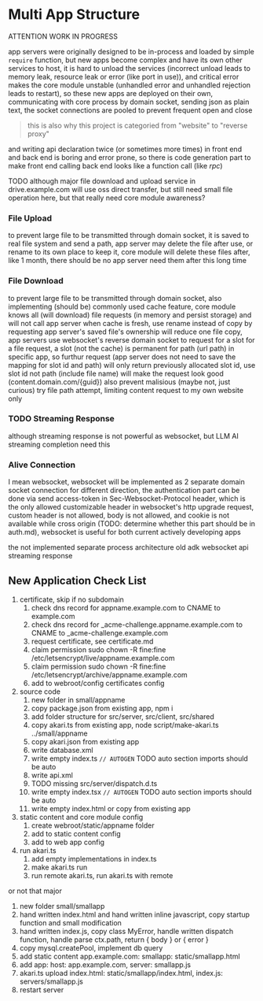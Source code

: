 # Multi App Structure

ATTENTION WORK IN PROGRESS

app servers were originally designed to be in-process and loaded by simple `require` function,
but new apps become complex and have its own other services to host, it is hard to unload
the services (incorrect unload leads to memory leak, resource leak or error (like port in use)),
and critical error makes the core module unstable (unhandled error and unhandled rejection leads to restart),
so these new apps are deployed on their own, communicating with core process by domain socket, sending
json as plain text, the socket connections are pooled to prevent frequent open and close

> this is also why this project is categoried from "website" to "reverse proxy"

and writing api declaration twice (or sometimes more times) in front end and back end is boring and error prone,
so there is code generation part to make front end calling back end looks like a function call (like *rpc*)

TODO although major file download and upload service in drive.example.com will use oss direct transfer,
but still need small file operation here, but that really need core module awareness?

### File Upload

to prevent large file to be transmitted through domain socket, it is saved to real file system and send a path,
app server may delete the file after use, or rename to its own place to keep it, core module will delete these
files after, like 1 month, there should be no app server need them after this long time

### File Download

to prevent large file to be transmitted through domain socket, also implementing (should be) commonly used
cache feature, core module knows all (will download) file requests (in memory and persist storage) and will
not call app server when cache is fresh, use rename instead of copy by requesting app server's saved file's
ownership will reduce one file copy, app servers use websocket's reverse domain socket to request for a slot
for a file request, a slot (not the cache) is permanent for path (url path) in specific app, so furthur request
(app server does not need to save the mapping for slot id and path) will only return previously allocated slot id,
use slot id not path (include file name) will make the request look good (content.domain.com/{guid}) also prevent
malisious (maybe not, just curious) try file path attempt, limiting content request to my own website only

### TODO Streaming Response

although streaming response is not powerful as websocket, but LLM AI streaming completion need this

### Alive Connection

I mean websocket, websocket will be implemented as 2 separate domain socket connection for different direction, the
authentication part can be done via send access-token in Sec-Websocket-Protocol header, which is the only allowed
customizable header in websocket's http upgrade request, custom header is not allowed, body is not allowed, and cookie
is not available while cross origin (TODO: determine whether this part should be in auth.md), websocket is useful
for both current actively developing apps

the not implemented separate process architecture
old adk
websocket api
streaming response

## New Application Check List

1. certificate, skip if no subdomain
   1. check dns record for appname.example.com to CNAME to example.com
   2. check dns record for _acme-challenge.appname.example.com to CNAME to _acme-challenge.example.com
   3. request certificate, see certificate.md
   4. claim permission sudo chown -R fine:fine /etc/letsencrypt/live/appname.example.com
   5. claim permission sudo chown -R fine:fine /etc/letsencrypt/archive/appname.example.com
   6. add to webroot/config certificates config
2. source code
   1. new folder in small/appname
   2. copy package.json from existing app, npm i
   3. add folder structure for src/server, src/client, src/shared
   4. copy akari.ts from existing app, node script/make-akari.ts ../small/appname
   10. copy akari.json from existing app
   5. write database.xml
   6. write empty index.ts `// AUTOGEN` TODO auto section imports should be auto
   7. write api.xml
   11. TODO missing src/server/dispatch.d.ts
   8. write empty index.tsx `// AUTOGEN` TODO auto section imports should be auto
   9. write empty index.html or copy from existing app
3. static content and core module config
   1. create webroot/static/appname folder
   2. add to static content config
   3. add to web app config
4. run akari.ts
   1. add empty implementations in index.ts
   2. make akari.ts run
   3. run remote akari.ts, run akari.ts with remote

or not that major

1. new folder small/smallapp
2. hand written index.html and hand written inline javascript, copy startup function and small modification
3. hand written index.js, copy class MyError, handle written dispatch function, handle parse ctx.path, return { body } or { error }
4. copy mysql.createPool, implement db query
5. add static content app.example.com: smallapp: static/smallapp.html
6. add app: host: app.example.com, server: smallapp.js
7. akari.ts upload index.html: static/smallapp/index.html, index.js: servers/smallapp.js
8. restart server
